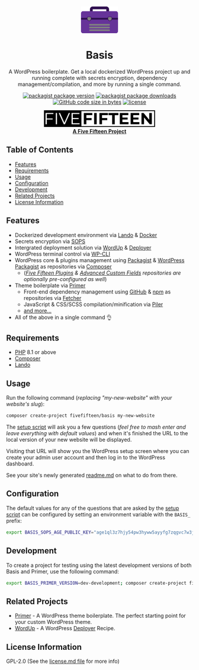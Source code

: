 <div align="center">

  ![Basis](./assets/basis.png)

  # Basis

  A WordPress boilerplate. Get a local dockerized WordPress project up and running complete with secrets encryption, dependency management/compilation, and more by running a single command.

  [![packagist package version](https://img.shields.io/packagist/v/fivefifteen/basis.svg?style=flat-square)](https://packagist.org/packages/fivefifteen/basis)
  [![packagist package downloads](https://img.shields.io/packagist/dt/fivefifteen/basis.svg?style=flat-square)](https://packagist.org/packages/fivefifteen/basis)
  [![GitHub code size in bytes](https://img.shields.io/github/languages/code-size/fivefifteen/basis?style=flat-square)](https://github.com/fivefifteen/basis)
  [![license](https://img.shields.io/github/license/fivefifteen/basis.svg?style=flat-square)](https://github.com/fivefifteen/basis/blob/main/license.md)

  <a href="https://fivefifteen.com" target="_blank"><img src="./assets/fivefifteen.png" /><br /><b>A Five Fifteen Project</b></a>

</div>


## Table of Contents

- [Features](#features)
- [Requirements](#requirements)
- [Usage](#usage)
- [Configuration](#configuration)
- [Development](#development)
- [Related Projects](#related-projects)
- [License Information](#license-information)


## Features
 
- Dockerized development environment via [Lando] & [Docker]
- Secrets encryption via [SOPS]
- Intergrated deployment solution via [WordUp] & [Deployer]
- WordPress terminal control via [WP-CLI]
- WordPress core & plugins management using [Packagist] & [WordPress Packagist] as repositories via [Composer]
    - (*[Five Fifteen Plugins] & [Advanced Custom Fields] repositories are optionally pre-configured as well*)
- Theme boilerplate via [Primer]
    - Front-end dependency management using [GitHub] & [npm] as repositories via [Fetcher]
    - JavaScript & CSS/SCSS compilation/minification via [Piler]
    - [and more...](https://github.com/fivefifteen/primer)
- All of the above in a single command 👌


## Requirements

- [PHP] 8.1 or above
- [Composer]
- [Lando]


## Usage

Run the following command (*replacing "my-new-website" with your website's slug*):

```sh
composer create-project fivefifteen/basis my-new-website
```

The [setup script](setup.php) will ask you a few questions (*feel free to mash enter and leave everything with default values*) and when it's finished the URL to the local version of your new website will be displayed.

Visiting that URL will show you the WordPress setup screen where you can create your admin user account and then log in to the WordPress dashboard.

See your site's newly generated [readme.md](readme.template.md) on what to do from there.


## Configuration

The default values for any of the questions that are asked by the [setup script](setup.php) can be configured by setting an environment variable with the `BASIS_` prefix:

```sh
export BASIS_SOPS_AGE_PUBLIC_KEY="age1ql3z7hjy54pw3hyww5ayyfg7zqgvc7w3j2elw8zmrj2kg5sfn9aqmcac8p"
```


## Development

To create a project for testing using the latest development versions of both Basis and Primer, use the following command:

```sh
export BASIS_PRIMER_VERSION=dev-development; composer create-project fivefifteen/basis my-new-website dev-development
```


## Related Projects

- [Primer] - A WordPress theme boilerplate. The perfect starting point for your custom WordPress theme.
- [WordUp] - A WordPress [Deployer] Recipe.


## License Information

GPL-2.0 (See the [license.md file](license.md) for more info)


[Advanced Custom Fields]: https://advancedcustomfields.com
[Composer]: https://getcomposer.org
[Deployer]: https://deployer.org
[Docker]: https://docker.com
[Fetcher]: https://github.com/fivefifteen/fetcher
[GitHub]: https://github.com
[Five Fifteen Plugins]: https://plugins.fivefifteen.com
[Lando]: https://lando.dev
[npm]: https://npmjs.com
[Packagist]: https://packagist.org
[PHP]: https://php.net
[Piler]: https://github.com/fivefifteen/piler
[Primer]: https://github.com/fivefifteen/primer
[SOPS]: https://getsops.io
[WordPress Packagist]: https://wpackagist.org
[WP-CLI]: https://wp-cli.org
[WordUp]: https://github.com/fivefifteen/wordup